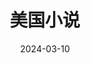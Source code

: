 ---
layout: movie-review
title: 美国小说
description: >
  虽然对美国的种族议题缺乏了解，但作为东亚女同性恋relate了一下，在系统仍然处于非公正状态的情况下，反“政治正确”却在悄然成为“政治正确”，本身就是一种讽刺了。这是一部很讨巧的电影，从不同的角度都可以解读出不同的群体秉持的价值观念，因此主题暧昧，隔靴搔痒。
category: 电影
img: assets/img/movie/2024/mei_guo_xiao_shuo.webp
star: 3
date: 2024-03-10
---